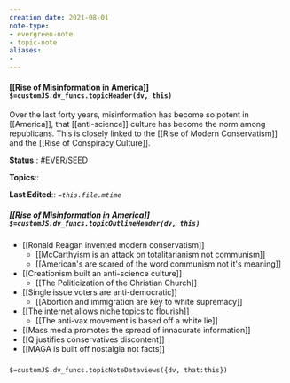 ```yaml
---
creation date: 2021-08-01
note-type: 
- evergreen-note
- topic-note
aliases:
- 
---
```

 
#### [[Rise of Misinformation in America]] `$=customJS.dv_funcs.topicHeader(dv, this)`
Over the last forty years, misinformation has become so potent in [[America]], that [[anti-science]] culture has become the norm among republicans. This is closely linked to the [[Rise of Modern Conservatism]] and the [[Rise of Conspiracy Culture]]. 

**Status**:: #EVER/SEED 

**Topics**:: 

**Last Edited**:: *`=this.file.mtime`*

##### [[Rise of Misinformation in America]] `$=customJS.dv_funcs.topicOutlineHeader(dv, this)`
- [[Ronald Reagan invented modern conservatism]]
	- [[McCarthyism is an attack on totalitarianism not communism]]
	- [[American's are scared of the word communism not it's meaning]]
- [[Creationism built an anti-science culture]]
	- [[The Politicization of the Christian Church]]
- [[Single issue voters are anti-democratic]]
	- [[Abortion and immigration are key to white supremacy]]
- [[The internet allows niche topics to flourish]]
	- [[The anti-vax movement is based off a white lie]]
- [[Mass media promotes the spread of innacurate information]]
- [[Q justifies conservatives discontent]]
- [[MAGA is built off nostalgia not facts]]

### 

`$=customJS.dv_funcs.topicNoteDataviews({dv, that:this})`


